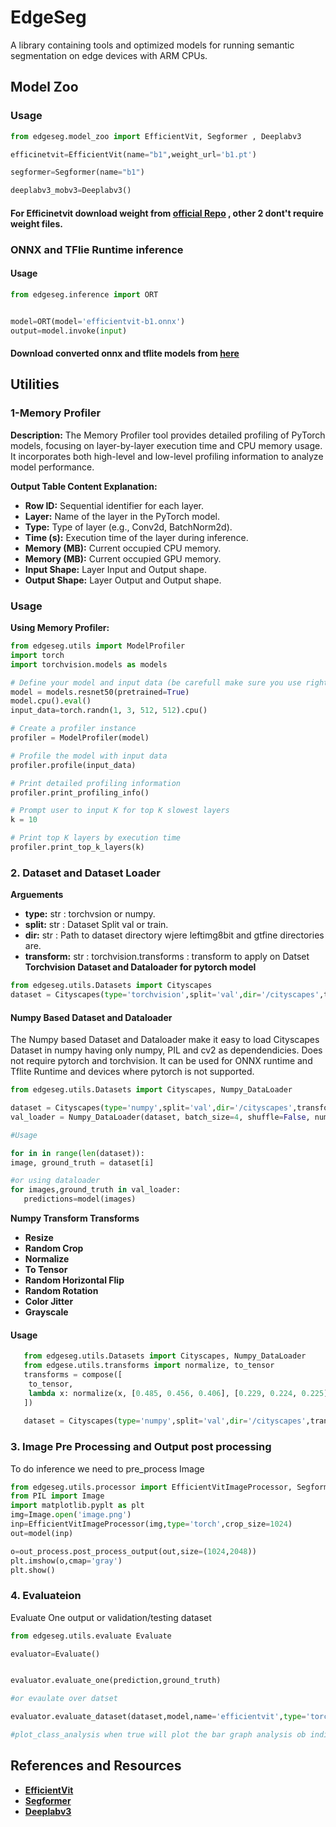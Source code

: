 # EdgeSeg

A library containing tools and optimized models for running semantic segmentation on edge devices with ARM CPUs.
## Model Zoo

### Usage

```python
from edgeseg.model_zoo import EfficientVit, Segformer , Deeplabv3

efficinetvit=EfficientVit(name="b1",weight_url='b1.pt')

segformer=Segformer(name="b1")

deeplabv3_mobv3=Deeplabv3()

```

#### For Efficinetvit download weight from [official Repo](https://github.com/mit-han-lab/efficientvit/blob/master/applications/seg.md#pretrained-models) , other 2 dont't require weight files.

### ONNX and TFlie Runtime inference 

#### Usage 

```python
from edgeseg.inference import ORT


model=ORT(model='efficientvit-b1.onnx')
output=model.invoke(input)

```


#### Download converted onnx and tflite models from [here](https://drive.google.com/drive/folders/1zFRNS8vf652Q50Ko-6oGOy-oLPewK7q_?usp=sharing)

## Utilities

### 1-Memory Profiler

**Description:**
The Memory Profiler tool provides detailed profiling of PyTorch models, focusing on layer-by-layer execution time and CPU memory usage. It incorporates both high-level and low-level profiling information to analyze model performance.

**Output Table Content Explanation:**
- **Row ID:** Sequential identifier for each layer.
- **Layer:** Name of the layer in the PyTorch model.
- **Type:** Type of layer (e.g., Conv2d, BatchNorm2d).
- **Time (s):** Execution time of the layer during inference.
- **Memory (MB):** Current occupied  CPU memory.
- **Memory (MB):** Current occupied  GPU memory.
- **Input Shape:** Layer Input and Output shape.
- **Output Shape:** Layer Output and Output shape.



### Usage

**Using Memory Profiler:**

   ```python
   from edgeseg.utils import ModelProfiler
   import torch
   import torchvision.models as models

   # Define your model and input data (be carefull make sure you use right input size for your model otherwise you may encounter error)
   model = models.resnet50(pretrained=True)
   model.cpu().eval()
   input_data=torch.randn(1, 3, 512, 512).cpu()

   # Create a profiler instance
   profiler = ModelProfiler(model)

   # Profile the model with input data
   profiler.profile(input_data)

   # Print detailed profiling information
   profiler.print_profiling_info()

   # Prompt user to input K for top K slowest layers
   k = 10
   
   # Print top K layers by execution time
   profiler.print_top_k_layers(k)

   ```
### 2. Dataset and Dataset Loader
   **Arguements**
   - **type:**      str : torchvsion or numpy.
   - **split:**     str : Dataset Split val or train.
   - **dir:**       str : Path to dataset directory wjere leftimg8bit and gtfine directories are.
   - **transform:** str : torchvision.transforms : transform to apply on Datset
   **Torchvision Dataset and Dataloader for pytorch model**
   ```python
   from edgeseg.utils.Datasets import Cityscapes
   dataset = Cityscapes(type='torchvision',split='val',dir='/cityscapes',transform=transforms)
   ```
#### Numpy Based Dataset and Dataloader
   The Numpy based Dataset and Dataloader make it easy to load Cityscapes Dataset in numpy having only numpy, PIL and cv2 as    dependendicies. Does not require pytorch and torchvision. It can be used for ONNX runtime and Tflite Runtime and             devices where pytorch is not supported.
   ```python
   from edgeseg.utils.Datasets import Cityscapes, Numpy_DataLoader
   
   dataset = Cityscapes(type='numpy',split='val',dir='/cityscapes',transform=None)
   val_loader = Numpy_DataLoader(dataset, batch_size=4, shuffle=False, num_workers=2)

   #Usage

   for in in range(len(dataset)):
   image, ground_truth = dataset[i]

   #or using dataloader
   for images,ground_truth in val_loader:
      predictions=model(images)

   ```
**Numpy Transform Transforms**
- **Resize**
- **Random Crop**
- **Normalize**
- **To Tensor**
- **Random Horizontal Flip**
- **Random Rotation**
- **Color Jitter**
- **Grayscale**
#### Usage
```python
   from edgeseg.utils.Datasets import Cityscapes, Numpy_DataLoader
   from edgese.utils.transforms import normalize, to_tensor
   transforms = compose([
    to_tensor,
    lambda x: normalize(x, [0.485, 0.456, 0.406], [0.229, 0.224, 0.225])
   ])
   
   dataset = Cityscapes(type='numpy',split='val',dir='/cityscapes',transform=transforms)

   ```
### 3. Image Pre Processing and Output post processing
To do inference we need to pre_process Image
```python
from edgeseg.utils.processor import EfficientVitImageProcessor, SegformerImageProcessor , out_process
from PIL import Image
import matplotlib.pyplt as plt
img=Image.open('image.png')
inp=EfficientVitImageProcessor(img,type='torch',crop_size=1024)
out=model(inp)

o=out_process.post_process_output(out,size=(1024,2048))
plt.imshow(o,cmap='gray')
plt.show()

```

### 4. Evaluateion
Evaluate One output or validation/testing dataset
```python
from edgeseg.utils.evaluate Evaluate

evaluator=Evaluate()


evaluator.evaluate_one(prediction,ground_truth)

#or evaulate over datset

evaluator.evaluate_dataset(dataset,model,name='efficientvit',type='torch',device='cpu',input_size=512,samples=None,plot_class_analysis=True):

#plot_class_analysis when true will plot the bar graph analysis ob individual classes miou over the dataset


```


## References and Resources
- **[EfficientVit](https://github.com/mit-han-lab/efficientvit)**
- **[Segformer](https://arxiv.org/abs/2105.15203)**
- **[Deeplabv3](https://arxiv.org/abs/1706.05587)**






   
    

